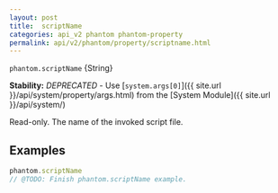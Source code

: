 ```yaml
---
layout: post
title:  scriptName
categories: api_v2 phantom phantom-property
permalink: api/v2/phantom/property/scriptname.html
---
```


`phantom.scriptName` {String}

**Stability:** _DEPRECATED_ - Use [`system.args[0]`]({{ site.url }}/api/system/property/args.html) from the [System Module]({{ site.url }}/api/system/)

Read-only. The name of the invoked script file.

## Examples

```javascript
phantom.scriptName
// @TODO: Finish phantom.scriptName example.
```

